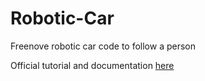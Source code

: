 # Robotic-Car

Freenove robotic car code to follow a person

Official tutorial and documentation [here]([url](https://docs.google.com/document/d/12uNKeyRNemHPSswhr4iJ4YiHTbZ8dQQBjzUpseoSnek/edit?usp=sharing))
